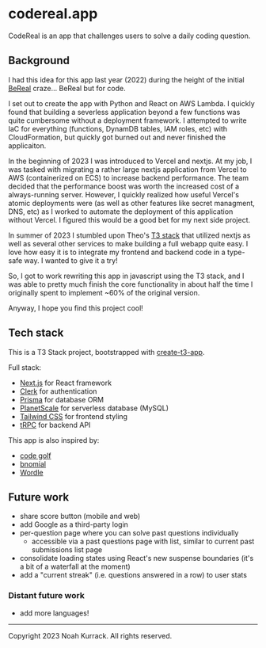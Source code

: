 # codereal.app

CodeReal is an app that challenges users to solve a daily coding question.

## Background

I had this idea for this app last year (2022) during the height of the initial [BeReal](https://bereal.com/) craze... BeReal but for code.

I set out to create the app with Python and React on AWS Lambda. I quickly found that building a severless application beyond a few functions was quite cumbersome without a deployment framework. I attempted to write IaC for everything (functions, DynamDB tables, IAM roles, etc) with CloudFormation, but quickly got burned out and never finished the applicaiton.

In the beginning of 2023 I was introduced to Vercel and nextjs. At my job, I was tasked with migrating a rather large nextjs application from Vercel to AWS (containerized on ECS) to increase backend performance. The team decided that the performance boost was worth the increased cost of a always-running server. However, I quickly realized how useful Vercel's atomic deployments were (as well as other features like secret managment, DNS, etc) as I worked to automate the deployment of this application without Vercel. I figured this would be a good bet for my next side project.

In summer of 2023 I stumbled upon Theo's [T3 stack](https://t3.gg/) that utilized nextjs as well as several other services to make building a full webapp quite easy. I love how easy it is to integrate my frontend and backend code in a type-safe way. I wanted to give it a try!

So, I got to work rewriting this app in javascript using the T3 stack, and I was able to pretty much finish the core functionality in about half the time I originally spent to implement ~60% of the original version.

Anyway, I hope you find this project cool!

## Tech stack

This is a T3 Stack project, bootstrapped with [create-t3-app](https://create.t3.gg/).

Full stack:

- [Next.js](https://nextjs.org) for React framework
- [Clerk](https://clerk.com/) for authentication
- [Prisma](https://prisma.io) for database ORM
- [PlanetScale](https://planetscale.com/) for serverless database (MySQL)
- [Tailwind CSS](https://tailwindcss.com) for frontend styling
- [tRPC](https://trpc.io) for backend API

This app is also inspired by:

- [code golf](https://www.reddit.com/r/codegolf/)
- [bnomial](https://bnomial.com)
- [Wordle](https://www.nytimes.com/games/wordle/index.html)

## Future work

- share score button (mobile and web)
- add Google as a third-party login
- per-question page where you can solve past questions individually
  - accessible via a past questions page with list, similar to current past submissions list page
- consolidate loading states using React's new suspense boundaries (it's a bit of a waterfall at the moment)
- add a "current streak" (i.e. questions answered in a row) to user stats

### Distant future work

- add more languages!

---

Copyright 2023 Noah Kurrack. All rights reserved.
